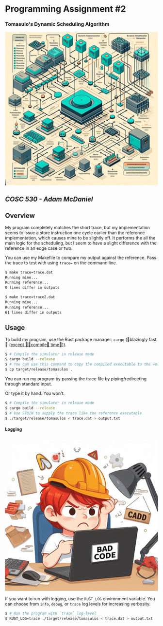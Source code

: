# Programming Assignment \#2

### **Tomasulo's Dynamic Scheduling Algorithm**

![Tomasulo's Algorithm](image.png)

***COSC 530 - Adam McDaniel***
---

## Overview

My program completely matches the short trace, but my implementation seems to issue a store instruction one cycle earlier than the reference implementation, which causes mine to be slightly off. It performs the all the main logic for the scheduling, but I seem to have a slight difference with the reference in an edge case or two.

You can use my Makefile to compare my output against the reference. Pass the trace to test with using `trace=` on the command line.

```bash
$ make trace=trace.dat
Running mine...
Running reference...
0 lines differ in outputs
```

```bash
$ make trace=trace2.dat
Running mine...
Running reference...
61 lines differ in outputs
```

## Usage

To build my program, use the Rust package manager: `cargo` (🚀blazingly fast🚀 [(except 🚀🚀compile🚀 time🚀)](https://www.wikihow.com/Kill-Time)).

```bash
$ # Compile the simulator in release mode
$ cargo build --release
$ # You can use this command to copy the compiled executable to the working directory, if you want.
$ cp target/release/tomasulos .
```

You can run my program by passing the trace file by piping/redirecting through standard input.

Or type it by hand. You won't.

```bash
$ # Compile the simulator in release mode
$ cargo build --release
$ # Use STDIN to supply the trace like the reference executable
$ ./target/release/tomasulos < trace.dat > output.txt
```

#### Logging

![Bad Code](image-1.png)

If you want to run with logging, use the `RUST_LOG` environment variable. You can choose from `info`, `debug`, or `trace` log levels for increasing verbosity.

```bash
$ # Run the program with `trace` log-level
$ RUST_LOG=trace ./target/release/tomasulos < trace.dat > output.txt
```